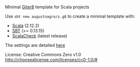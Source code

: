 Minimal [Giter8][g8] template for Scala projects

Use `sbt new augustnagro/s.g8` to create a minimal template with:

* [Scala][scala] (2.12.2)
* [SBT][sbt] (>= 0.13.15)
* [ScalaCheck][scheck] (latest release)

The settings are detailed [here][post]

License: Creative Commons Zero v1.0
http://choosealicense.com/licenses/cc0-1.0/#

[g8]: http://www.foundweekends.org/giter8/
[sjs]: https://www.scala-js.org
[post]: https://augustnagro.com/Giter8-Scala-Templates.html
[scala]: scala-lang.org
[sbt]: http://www.scala-sbt.org/
[scheck]: http://www.scalacheck.org
